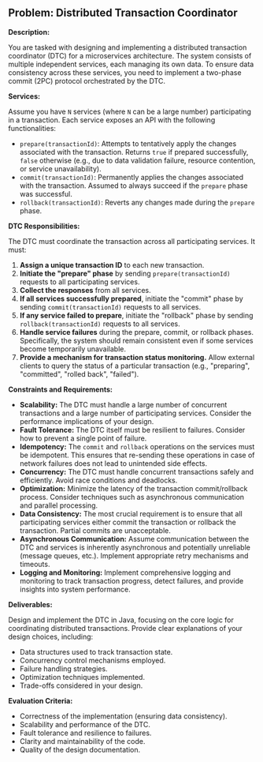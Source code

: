 ## Problem: Distributed Transaction Coordinator

**Description:**

You are tasked with designing and implementing a distributed transaction coordinator (DTC) for a microservices architecture. The system consists of multiple independent services, each managing its own data. To ensure data consistency across these services, you need to implement a two-phase commit (2PC) protocol orchestrated by the DTC.

**Services:**

Assume you have `N` services (where `N` can be a large number) participating in a transaction. Each service exposes an API with the following functionalities:

*   `prepare(transactionId)`:  Attempts to tentatively apply the changes associated with the transaction. Returns `true` if prepared successfully, `false` otherwise (e.g., due to data validation failure, resource contention, or service unavailability).
*   `commit(transactionId)`:  Permanently applies the changes associated with the transaction. Assumed to always succeed if the `prepare` phase was successful.
*   `rollback(transactionId)`: Reverts any changes made during the `prepare` phase.

**DTC Responsibilities:**

The DTC must coordinate the transaction across all participating services.  It must:

1.  **Assign a unique transaction ID** to each new transaction.
2.  **Initiate the "prepare" phase** by sending `prepare(transactionId)` requests to all participating services.
3.  **Collect the responses** from all services.
4.  **If all services successfully prepared**, initiate the "commit" phase by sending `commit(transactionId)` requests to all services.
5.  **If any service failed to prepare**, initiate the "rollback" phase by sending `rollback(transactionId)` requests to all services.
6.  **Handle service failures** during the prepare, commit, or rollback phases.  Specifically, the system should remain consistent even if some services become temporarily unavailable.
7.  **Provide a mechanism for transaction status monitoring.** Allow external clients to query the status of a particular transaction (e.g., "preparing", "committed", "rolled back", "failed").

**Constraints and Requirements:**

*   **Scalability:** The DTC must handle a large number of concurrent transactions and a large number of participating services.  Consider the performance implications of your design.
*   **Fault Tolerance:** The DTC itself must be resilient to failures.  Consider how to prevent a single point of failure.
*   **Idempotency:** The `commit` and `rollback` operations on the services must be idempotent. This ensures that re-sending these operations in case of network failures does not lead to unintended side effects.
*   **Concurrency:**  The DTC must handle concurrent transactions safely and efficiently. Avoid race conditions and deadlocks.
*   **Optimization:** Minimize the latency of the transaction commit/rollback process.  Consider techniques such as asynchronous communication and parallel processing.
*   **Data Consistency:**  The most crucial requirement is to ensure that all participating services either commit the transaction or rollback the transaction. Partial commits are unacceptable.
*   **Asynchronous Communication:**  Assume communication between the DTC and services is inherently asynchronous and potentially unreliable (message queues, etc.). Implement appropriate retry mechanisms and timeouts.
*   **Logging and Monitoring:**  Implement comprehensive logging and monitoring to track transaction progress, detect failures, and provide insights into system performance.

**Deliverables:**

Design and implement the DTC in Java, focusing on the core logic for coordinating distributed transactions.  Provide clear explanations of your design choices, including:

*   Data structures used to track transaction state.
*   Concurrency control mechanisms employed.
*   Failure handling strategies.
*   Optimization techniques implemented.
*   Trade-offs considered in your design.

**Evaluation Criteria:**

*   Correctness of the implementation (ensuring data consistency).
*   Scalability and performance of the DTC.
*   Fault tolerance and resilience to failures.
*   Clarity and maintainability of the code.
*   Quality of the design documentation.
